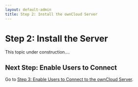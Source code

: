```yaml
---
layout: default-admin
title: Step 2: Install the ownCloud Server
---
```


# Step 2: Install the Server
This topic under construction....

## Next Step: Enable Users to Connect
Go to [Step 3: Enable Users to Connect to the ownCloud Server](./qs_admins_connect.htl).

